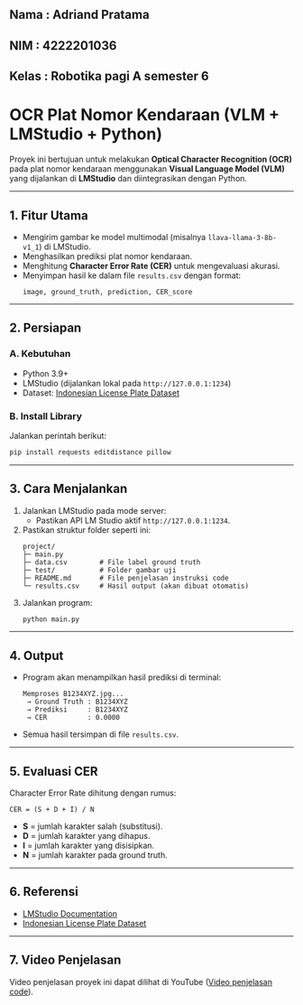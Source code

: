 ## Nama : Adriand Pratama
## NIM : 4222201036
## Kelas : Robotika pagi A semester 6



# OCR Plat Nomor Kendaraan (VLM + LMStudio + Python)

Proyek ini bertujuan untuk melakukan **Optical Character Recognition (OCR)** pada plat nomor kendaraan menggunakan **Visual Language Model (VLM)** yang dijalankan di **LMStudio** dan diintegrasikan dengan Python.

---

## **1. Fitur Utama**
- Mengirim gambar ke model multimodal (misalnya `llava-llama-3-8b-v1_1`) di LMStudio.
- Menghasilkan prediksi plat nomor kendaraan.
- Menghitung **Character Error Rate (CER)** untuk mengevaluasi akurasi.
- Menyimpan hasil ke dalam file `results.csv` dengan format:
  ```
  image, ground_truth, prediction, CER_score
  ```

---

## **2. Persiapan**
### **A. Kebutuhan**
- Python 3.9+
- LMStudio (dijalankan lokal pada `http://127.0.0.1:1234`)
- Dataset: [Indonesian License Plate Dataset](https://www.kaggle.com/datasets/juanthomaswijaya/indonesian-license-plate-dataset)

### **B. Install Library**
Jalankan perintah berikut:
```bash
pip install requests editdistance pillow
```

---

## **3. Cara Menjalankan**
1. Jalankan LMStudio pada mode server:
   - Pastikan API LM Studio aktif `http://127.0.0.1:1234`.
2. Pastikan struktur folder seperti ini:
   ```
   project/
   ├─ main.py
   ├─ data.csv        # File label ground truth
   ├─ test/           # Folder gambar uji
   ├─ README.md       # File penjelasan instruksi code
   └─ results.csv     # Hasil output (akan dibuat otomatis)
   ```
3. Jalankan program:
   ```bash
   python main.py
   ```

---

## **4. Output**
- Program akan menampilkan hasil prediksi di terminal:
  ```
  Memproses B1234XYZ.jpg...
   → Ground Truth : B1234XYZ
   → Prediksi     : B1234XYZ
   → CER          : 0.0000
  ```
- Semua hasil tersimpan di file `results.csv`.

---

## **5. Evaluasi CER**
Character Error Rate dihitung dengan rumus:
```
CER = (S + D + I) / N
```
- **S** = jumlah karakter salah (substitusi).
- **D** = jumlah karakter yang dihapus.
- **I** = jumlah karakter yang disisipkan.
- **N** = jumlah karakter pada ground truth.

---

## **6. Referensi**
- [LMStudio Documentation](https://lmstudio.ai/docs/python/llm-prediction/image-input)
- [Indonesian License Plate Dataset](https://www.kaggle.com/datasets/juanthomaswijaya/indonesian-license-plate-dataset)

---

## **7. Video Penjelasan**
Video penjelasan proyek ini dapat dilihat di YouTube ([Video penjelasan code](https://youtu.be/ZCQYcXgHY5E)).
